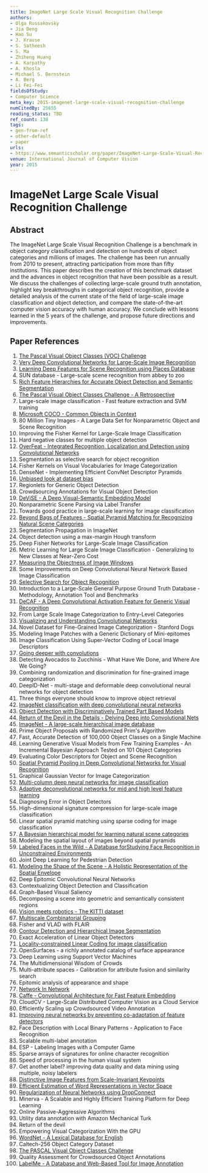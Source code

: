 ```yaml
---
title: ImageNet Large Scale Visual Recognition Challenge
authors:
- Olga Russakovsky
- Jia Deng
- Hao Su
- J. Krause
- S. Satheesh
- S. Ma
- Zhiheng Huang
- A. Karpathy
- A. Khosla
- Michael S. Bernstein
- A. Berg
- Li Fei-Fei
fieldsOfStudy:
- Computer Science
meta_key: 2015-imagenet-large-scale-visual-recognition-challenge
numCitedBy: 25655
reading_status: TBD
ref_count: 138
tags:
- gen-from-ref
- other-default
- paper
urls:
- https://www.semanticscholar.org/paper/ImageNet-Large-Scale-Visual-Recognition-Challenge-Russakovsky-Deng/e74f9b7f8eec6ba4704c206b93bc8079af3da4bd?sort=total-citations
venue: International Journal of Computer Vision
year: 2015
---
```


# ImageNet Large Scale Visual Recognition Challenge

## Abstract

The ImageNet Large Scale Visual Recognition Challenge is a benchmark in object category classification and detection on hundreds of object categories and millions of images. The challenge has been run annually from 2010 to present, attracting participation from more than fifty institutions. This paper describes the creation of this benchmark dataset and the advances in object recognition that have been possible as a result. We discuss the challenges of collecting large-scale ground truth annotation, highlight key breakthroughs in categorical object recognition, provide a detailed analysis of the current state of the field of large-scale image classification and object detection, and compare the state-of-the-art computer vision accuracy with human accuracy. We conclude with lessons learned in the 5 years of the challenge, and propose future directions and improvements.

## Paper References

1. [The Pascal Visual Object Classes (VOC) Challenge](2009-the-pascal-visual-object-classes-voc-challenge)
2. [Very Deep Convolutional Networks for Large-Scale Image Recognition](2014-vggnet.md)
3. [Learning Deep Features for Scene Recognition using Places Database](2014-learning-deep-features-for-scene-recognition-using-places-database)
4. SUN database - Large-scale scene recognition from abbey to zoo
5. [Rich Feature Hierarchies for Accurate Object Detection and Semantic Segmentation](2014-rich-feature-hierarchies-for-accurate-object-detection-and-semantic-segmentation)
6. [The Pascal Visual Object Classes Challenge - A Retrospective](2014-the-pascal-visual-object-classes-challenge-a-retrospective)
7. Large-scale image classification - Fast feature extraction and SVM training
8. [Microsoft COCO - Common Objects in Context](2014-microsoft-coco-common-objects-in-context)
9. 80 Million Tiny Images - A Large Data Set for Nonparametric Object and Scene Recognition
10. Improving the Fisher Kernel for Large-Scale Image Classification
11. Hard negative classes for multiple object detection
12. [OverFeat - Integrated Recognition, Localization and Detection using Convolutional Networks](2014-overfeat-integrated-recognition-localization-and-detection-using-convolutional-networks)
13. Segmentation as selective search for object recognition
14. Fisher Kernels on Visual Vocabularies for Image Categorization
15. DenseNet - Implementing Efficient ConvNet Descriptor Pyramids
16. [Unbiased look at dataset bias](2011-unbiased-look-at-dataset-bias)
17. Regionlets for Generic Object Detection
18. Crowdsourcing Annotations for Visual Object Detection
19. [DeViSE - A Deep Visual-Semantic Embedding Model](2013-devise-a-deep-visual-semantic-embedding-model)
20. Nonparametric Scene Parsing via Label Transfer
21. Towards good practice in large-scale learning for image classification
22. [Beyond Bags of Features - Spatial Pyramid Matching for Recognizing Natural Scene Categories](2006-beyond-bags-of-features-spatial-pyramid-matching-for-recognizing-natural-scene-categories)
23. Segmentation Propagation in ImageNet
24. Object detection using a max-margin Hough transform
25. Deep Fisher Networks for Large-Scale Image Classification
26. Metric Learning for Large Scale Image Classification - Generalizing to New Classes at Near-Zero Cost
27. [Measuring the Objectness of Image Windows](2012-measuring-the-objectness-of-image-windows)
28. Some Improvements on Deep Convolutional Neural Network Based Image Classification
29. [Selective Search for Object Recognition](2013-selective-search-for-object-recognition)
30. Introduction to a Large-Scale General Purpose Ground Truth Database - Methodology, Annotation Tool and Benchmarks
31. [DeCAF - A Deep Convolutional Activation Feature for Generic Visual Recognition](2014-decaf-a-deep-convolutional-activation-feature-for-generic-visual-recognition)
32. From Large Scale Image Categorization to Entry-Level Categories
33. [Visualizing and Understanding Convolutional Networks](2014-visualizing-and-understanding-convolutional-networks)
34. Novel Dataset for Fine-Grained Image Categorization - Stanford Dogs
35. Modeling Image Patches with a Generic Dictionary of Mini-epitomes
36. Image Classification Using Super-Vector Coding of Local Image Descriptors
37. [Going deeper with convolutions](2015-going-deeper-with-convolutions)
38. Detecting Avocados to Zucchinis - What Have We Done, and Where Are We Going?
39. Combining randomization and discrimination for fine-grained image categorization
40. DeepID-Net - multi-stage and deformable deep convolutional neural networks for object detection
41. Three things everyone should know to improve object retrieval
42. [ImageNet classification with deep convolutional neural networks](2012-alexnet.md)
43. [Object Detection with Discriminatively Trained Part Based Models](2009-object-detection-with-discriminatively-trained-part-based-models)
44. [Return of the Devil in the Details - Delving Deep into Convolutional Nets](2014-return-of-the-devil-in-the-details-delving-deep-into-convolutional-nets)
45. [ImageNet - A large-scale hierarchical image database](2009-imagenet-a-large-scale-hierarchical-image-database)
46. Prime Object Proposals with Randomized Prim's Algorithm
47. Fast, Accurate Detection of 100,000 Object Classes on a Single Machine
48. Learning Generative Visual Models from Few Training Examples - An Incremental Bayesian Approach Tested on 101 Object Categories
49. Evaluating Color Descriptors for Object and Scene Recognition
50. [Spatial Pyramid Pooling in Deep Convolutional Networks for Visual Recognition](2015-spatial-pyramid-pooling-in-deep-convolutional-networks-for-visual-recognition)
51. Graphical Gaussian Vector for Image Categorization
52. [Multi-column deep neural networks for image classification](2012-multi-column-deep-neural-networks-for-image-classification)
53. [Adaptive deconvolutional networks for mid and high level feature learning](2011-adaptive-deconvolutional-networks-for-mid-and-high-level-feature-learning)
54. Diagnosing Error in Object Detectors
55. High-dimensional signature compression for large-scale image classification
56. Linear spatial pyramid matching using sparse coding for image classification
57. [A Bayesian hierarchical model for learning natural scene categories](2005-a-bayesian-hierarchical-model-for-learning-natural-scene-categories)
58. Modeling the spatial layout of images beyond spatial pyramids
59. [Labeled Faces in the Wild - A Database forStudying Face Recognition in Unconstrained Environments](2008-labeled-faces-in-the-wild-a-database-forstudying-face-recognition-in-unconstrained-environments)
60. Joint Deep Learning for Pedestrian Detection
61. [Modeling the Shape of the Scene - A Holistic Representation of the Spatial Envelope](2004-modeling-the-shape-of-the-scene-a-holistic-representation-of-the-spatial-envelope)
62. Deep Epitomic Convolutional Neural Networks
63. Contextualizing Object Detection and Classification
64. Graph-Based Visual Saliency
65. Decomposing a scene into geometric and semantically consistent regions
66. [Vision meets robotics - The KITTI dataset](2013-vision-meets-robotics-the-kitti-dataset)
67. [Multiscale Combinatorial Grouping](2014-multiscale-combinatorial-grouping)
68. Fisher and VLAD with FLAIR
69. [Contour Detection and Hierarchical Image Segmentation](2011-contour-detection-and-hierarchical-image-segmentation)
70. Exact Acceleration of Linear Object Detectors
71. [Locality-constrained Linear Coding for image classification](2010-locality-constrained-linear-coding-for-image-classification)
72. OpenSurfaces - a richly annotated catalog of surface appearance
73. Deep Learning using Support Vector Machines
74. The Multidimensional Wisdom of Crowds
75. Multi-attribute spaces - Calibration for attribute fusion and similarity search
76. Epitomic analysis of appearance and shape
77. [Network In Network](2014-network-in-network)
78. [Caffe - Convolutional Architecture for Fast Feature Embedding](2014-caffe-convolutional-architecture-for-fast-feature-embedding)
79. CloudCV - Large-Scale Distributed Computer Vision as a Cloud Service
80. Efficiently Scaling up Crowdsourced Video Annotation
81. [Improving neural networks by preventing co-adaptation of feature detectors](2012-improving-neural-networks-by-preventing-co-adaptation-of-feature-detectors)
82. Face Description with Local Binary Patterns - Application to Face Recognition
83. Scalable multi-label annotation
84. ESP - Labeling Images with a Computer Game
85. Sparse arrays of signatures for online character recognition
86. Speed of processing in the human visual system
87. Get another label? improving data quality and data mining using multiple, noisy labelers
88. [Distinctive Image Features from Scale-Invariant Keypoints](2004-distinctive-image-features-from-scale-invariant-keypoints)
89. [Efficient Estimation of Word Representations in Vector Space](2013-efficient-estimation-of-word-representations-in-vector-space)
90. [Regularization of Neural Networks using DropConnect](2013-regularization-of-neural-networks-using-dropconnect)
91. Minerva - A Scalable and Highly Efficient Training Platform for Deep Learning
92. Online Passive-Aggressive Algorithms
93. Utility data annotation with Amazon Mechanical Turk
94. Return of the devil
95. Empowering Visual Categorization With the GPU
96. [WordNet - A Lexical Database for English](1992-wordnet-a-lexical-database-for-english)
97. Caltech-256 Object Category Dataset
98. [The PASCAL Visual Object Classes Challenge](2006-the-pascal-visual-object-classes-challenge)
99. Quality Assessment for Crowdsourced Object Annotations
100. [LabelMe - A Database and Web-Based Tool for Image Annotation](2007-labelme-a-database-and-web-based-tool-for-image-annotation)
